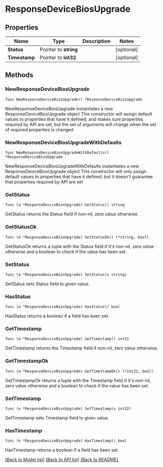 # ResponseDeviceBiosUpgrade

## Properties

Name | Type | Description | Notes
------------ | ------------- | ------------- | -------------
**Status** | Pointer to **string** |  | [optional] 
**Timestamp** | Pointer to **int32** |  | [optional] 

## Methods

### NewResponseDeviceBiosUpgrade

`func NewResponseDeviceBiosUpgrade() *ResponseDeviceBiosUpgrade`

NewResponseDeviceBiosUpgrade instantiates a new ResponseDeviceBiosUpgrade object
This constructor will assign default values to properties that have it defined,
and makes sure properties required by API are set, but the set of arguments
will change when the set of required properties is changed

### NewResponseDeviceBiosUpgradeWithDefaults

`func NewResponseDeviceBiosUpgradeWithDefaults() *ResponseDeviceBiosUpgrade`

NewResponseDeviceBiosUpgradeWithDefaults instantiates a new ResponseDeviceBiosUpgrade object
This constructor will only assign default values to properties that have it defined,
but it doesn't guarantee that properties required by API are set

### GetStatus

`func (o *ResponseDeviceBiosUpgrade) GetStatus() string`

GetStatus returns the Status field if non-nil, zero value otherwise.

### GetStatusOk

`func (o *ResponseDeviceBiosUpgrade) GetStatusOk() (*string, bool)`

GetStatusOk returns a tuple with the Status field if it's non-nil, zero value otherwise
and a boolean to check if the value has been set.

### SetStatus

`func (o *ResponseDeviceBiosUpgrade) SetStatus(v string)`

SetStatus sets Status field to given value.

### HasStatus

`func (o *ResponseDeviceBiosUpgrade) HasStatus() bool`

HasStatus returns a boolean if a field has been set.

### GetTimestamp

`func (o *ResponseDeviceBiosUpgrade) GetTimestamp() int32`

GetTimestamp returns the Timestamp field if non-nil, zero value otherwise.

### GetTimestampOk

`func (o *ResponseDeviceBiosUpgrade) GetTimestampOk() (*int32, bool)`

GetTimestampOk returns a tuple with the Timestamp field if it's non-nil, zero value otherwise
and a boolean to check if the value has been set.

### SetTimestamp

`func (o *ResponseDeviceBiosUpgrade) SetTimestamp(v int32)`

SetTimestamp sets Timestamp field to given value.

### HasTimestamp

`func (o *ResponseDeviceBiosUpgrade) HasTimestamp() bool`

HasTimestamp returns a boolean if a field has been set.


[[Back to Model list]](../README.md#documentation-for-models) [[Back to API list]](../README.md#documentation-for-api-endpoints) [[Back to README]](../README.md)


